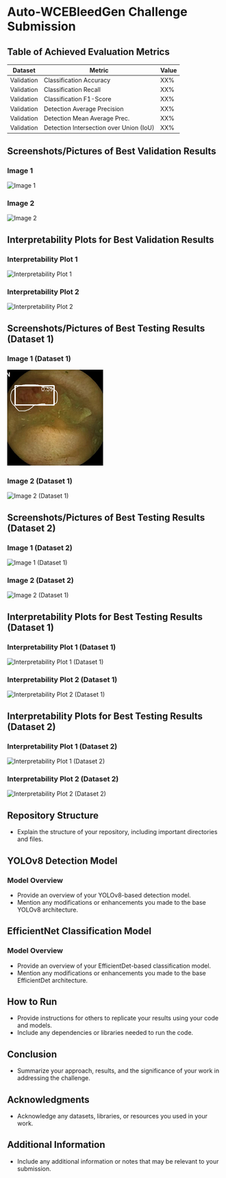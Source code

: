 # Auto-WCEBleedGen Challenge Submission

## Table of Achieved Evaluation Metrics

| Dataset    | Metric                                  | Value |
| ---------- | --------------------------------------- | ----- |
| Validation | Classification Accuracy                 | XX%   |
| Validation | Classification Recall                   | XX%   |
| Validation | Classification F1-Score                 | XX%   |
| Validation | Detection Average Precision             | XX%   |
| Validation | Detection Mean Average Prec.            | XX%   |
| Validation | Detection Intersection over Union (IoU) | XX%   |

## Screenshots/Pictures of Best Validation Results

### Image 1

![Image 1]("Detection_Predictions/validation/img-648-_png_jpg.rf.5b81ff212c9b0c8edb77bff30426659c.jpg")

### Image 2

![Image 2](path_to_image_2.png)

## Interpretability Plots for Best Validation Results

### Interpretability Plot 1

![Interpretability Plot 1](path_to_plot_1.png)

### Interpretability Plot 2

![Interpretability Plot 2](path_to_plot_2.png)

## Screenshots/Pictures of Best Testing Results (Dataset 1)

### Image 1 (Dataset 1)

![Image 1 (Dataset 1)](Detection_Predictions/test_dataset_1/A0006.png)

### Image 2 (Dataset 1)

![Image 2 (Dataset 1)](path_to_image_2_dataset1.png)

<!-- Repeat the pattern for images 3-5 (Dataset 1) -->

## Screenshots/Pictures of Best Testing Results (Dataset 2)

### Image 1 (Dataset 2)

![Image 1 (Dataset 1)](path_to_image_1_dataset1.png)

### Image 2 (Dataset 2)

![Image 2 (Dataset 1)](path_to_image_2_dataset1.png)

<!-- Repeat the pattern for images 3-5 (Dataset 1) -->

## Interpretability Plots for Best Testing Results (Dataset 1)

### Interpretability Plot 1 (Dataset 1)

![Interpretability Plot 1 (Dataset 1)](path_to_plot_1_dataset1.png)

### Interpretability Plot 2 (Dataset 1)

![Interpretability Plot 2 (Dataset 1)](path_to_plot_2_dataset1.png)

<!-- Repeat the pattern for interpretability plots 3-5 (Dataset 1) -->

## Interpretability Plots for Best Testing Results (Dataset 2)

### Interpretability Plot 1 (Dataset 2)

![Interpretability Plot 1 (Dataset 2)](path_to_plot_1_dataset2.png)

### Interpretability Plot 2 (Dataset 2)

![Interpretability Plot 2 (Dataset 2)](path_to_plot_2_dataset2.png)

<!-- Repeat the pattern for interpretability plots 3-5 (Dataset 2) -->

## Repository Structure

- Explain the structure of your repository, including important directories and files.

## YOLOv8 Detection Model

### Model Overview

- Provide an overview of your YOLOv8-based detection model.
- Mention any modifications or enhancements you made to the base YOLOv8 architecture.

## EfficientNet Classification Model

### Model Overview

- Provide an overview of your EfficientDet-based classification model.
- Mention any modifications or enhancements you made to the base EfficientDet architecture.

## How to Run

- Provide instructions for others to replicate your results using your code and models.
- Include any dependencies or libraries needed to run the code.

## Conclusion

- Summarize your approach, results, and the significance of your work in addressing the challenge.

## Acknowledgments

- Acknowledge any datasets, libraries, or resources you used in your work.

## Additional Information

- Include any additional information or notes that may be relevant to your submission.
